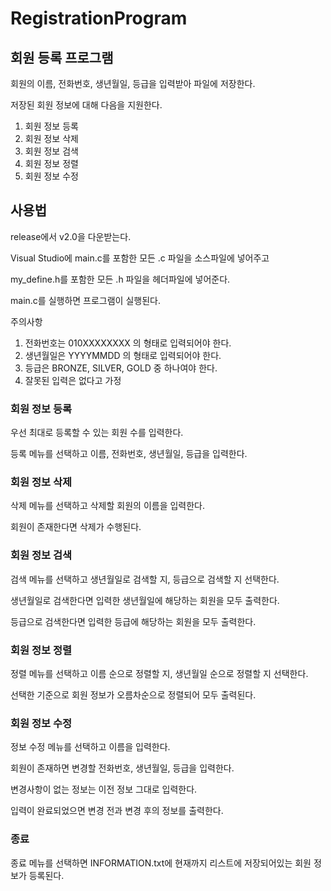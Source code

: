 # RegistrationProgram

## 회원 등록 프로그램

회원의 이름, 전화번호, 생년월일, 등급을 입력받아 파일에 저장한다.

저장된 회원 정보에 대해 다음을 지원한다.

1. 회원 정보 등록
2. 회원 정보 삭제
3. 회원 정보 검색
4. 회원 정보 정렬
5. 회원 정보 수정

## 사용법

release에서 v2.0을 다운받는다. 

Visual Studio에 main.c를 포함한 모든 .c 파일을 소스파일에 넣어주고

my_define.h를 포함한 모든 .h 파일을 헤더파일에 넣어준다.

main.c를 실행하면 프로그램이 실행된다.

주의사항

1. 전화번호는 010XXXXXXXX 의 형태로 입력되어야 한다.
2. 생년월일은 YYYYMMDD 의 형태로 입력되어야 한다.
3. 등급은 BRONZE, SILVER, GOLD 중 하나여야 한다.
4. 잘못된 입력은 없다고 가정

### 회원 정보 등록

우선 최대로 등록할 수 있는 회원 수를 입력한다.

등록 메뉴를 선택하고 이름, 전화번호, 생년월일, 등급을 입력한다.

### 회원 정보 삭제

삭제 메뉴를 선택하고 삭제할 회원의 이름을 입력한다.

회원이 존재한다면 삭제가 수행된다.

### 회원 정보 검색

검색 메뉴를 선택하고 생년월일로 검색할 지, 등급으로 검색할 지 선택한다.

생년월일로 검색한다면 입력한 생년월일에 해당하는 회원을 모두 출력한다.

등급으로 검색한다면 입력한 등급에 해당하는 회원을 모두 출력한다.

### 회원 정보 정렬

정렬 메뉴를 선택하고 이름 순으로 정렬할 지, 생년월일 순으로 정렬할 지 선택한다.

선택한 기준으로 회원 정보가 오름차순으로 정렬되어 모두 출력된다.

### 회원 정보 수정

정보 수정 메뉴를 선택하고 이름을 입력한다.

회원이 존재하면 변경할 전화번호, 생년월일, 등급을 입력한다. 

변경사항이 없는 정보는 이전 정보 그대로 입력한다.

입력이 완료되었으면 변경 전과 변경 후의 정보를 출력한다.

### 종료

종료 메뉴를 선택하면 INFORMATION.txt에 현재까지 리스트에 저장되어있는 회원 정보가 등록된다.
